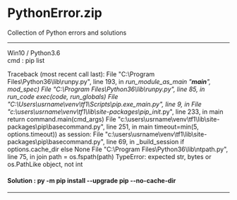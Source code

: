 # PythonError.zip
Collection of Python errors and solutions

---------------------------------------------------

Win10 / Python3.6<br>
cmd : pip list

Traceback (most recent call last):
  File "C:\Program Files\Python36\lib\runpy.py", line 193, in _run_module_as_main
    "__main__", mod_spec)
  File "C:\Program Files\Python36\lib\runpy.py", line 85, in _run_code
    exec(code, run_globals)
  File "C:\Users\usrname\venv\tf1\Scripts\pip.exe\__main__.py", line 9, in <module>
  File "c:\users\usrname\venv\tf1\lib\site-packages\pip\__init__.py", line 233, in main
    return command.main(cmd_args)
  File "c:\users\usrname\venv\tf1\lib\site-packages\pip\basecommand.py", line 251, in main
    timeout=min(5, options.timeout)) as session:
  File "c:\users\usrname\venv\tf1\lib\site-packages\pip\basecommand.py", line 69, in _build_session
    if options.cache_dir else None
  File "C:\Program Files\Python36\lib\ntpath.py", line 75, in join
    path = os.fspath(path)
TypeError: expected str, bytes or os.PathLike object, not int

#### Solution : py -m pip install --upgrade pip --no-cache-dir

---------------------------------------------------
